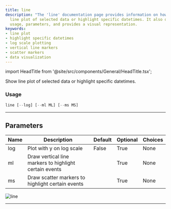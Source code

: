 ```yaml
---
title: line
description: "The 'line' documentation page provides information on how to create a"
  line plot of selected data or highlight specific datetimes. It also details the
  usage, parameters, and provides a visual representation.
keywords:
- line plot
- highlight specific datetimes
- log scale plotting
- vertical line markers
- scatter markers
- data visualization
---
```


import HeadTitle from '@site/src/components/General/HeadTitle.tsx';

<HeadTitle title="forex/qa/line - Reference | OpenBB Terminal Docs" />

Show line plot of selected data or highlight specific datetimes.

### Usage

```python
line [--log] [--ml ML] [--ms MS]
```

---

## Parameters

| Name | Description | Default | Optional | Choices |
| ---- | ----------- | ------- | -------- | ------- |
| log | Plot with y on log scale | False | True | None |
| ml | Draw vertical line markers to highlight certain events |  | True | None |
| ms | Draw scatter markers to highlight certain events |  | True | None |

![line](https://user-images.githubusercontent.com/46355364/154307397-9c2e9325-bce6-494d-994f-a6d7db798798.png)

---
